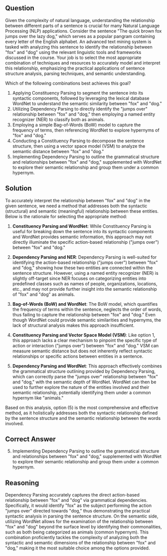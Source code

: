 ## Question

Given the complexity of natural language, understanding the relationship between different parts of a sentence is crucial for many Natural Language Processing (NLP) applications. Consider the sentence "The quick brown fox jumps over the lazy dog," which serves as a popular pangram containing every letter of the English alphabet. An advanced text mining system is tasked with analyzing this sentence to identify the relationship between "fox" and "dog" using the relevant linguistic tools and frameworks discussed in the course. Your job is to select the most appropriate combination of techniques and resources to accurately model and interpret this relationship, emphasizing the practical applications of sentence structure analysis, parsing techniques, and semantic understanding.

Which of the following combinations best achieves this goal?

1. Applying Constituency Parsing to segment the sentence into its syntactic components, followed by leveraging the lexical database WordNet to understand the semantic similarity between "fox" and "dog."
2. Utilizing Dependency Parsing to directly identify the "jumps over" relationship between "fox" and "dog," then employing a named entity recognizer (NER) to classify both as animals.
3. Employing a simple Bag-of-Words (BoW) model to capture the frequency of terms, then referencing WordNet to explore hypernyms of "fox" and "dog."
4. Conducting a Constituency Parsing to decompose the sentence structure, then using a vector space model (VSM) to analyze the semantic distance between "fox" and "dog."
5. Implementing Dependency Parsing to outline the grammatical structure and relationships between "fox" and "dog," supplemented with WordNet to explore their semantic relationship and group them under a common hypernym.

## Solution

To accurately interpret the relationship between "fox" and "dog" in the given sentence, we need a method that addresses both the syntactic (structural) and semantic (meaningful) relationship between these entities. Below is the rationale for selecting the appropriate method:

1. **Constituency Parsing and WordNet**: While Constituency Parsing is useful for breaking down the sentence into its syntactic components and WordNet provides semantic information, this approach may not directly illuminate the specific action-based relationship ("jumps over") between "fox" and "dog."

2. **Dependency Parsing and NER**: Dependency Parsing is well-suited for identifying the action-based relationship ("jumps over") between "fox" and "dog," showing how these two entities are connected within the sentence structure. However, using a named entity recognizer (NER) is slightly off-target since NER focuses on categorizing entities into predefined classes such as names of people, organizations, locations, etc., and may not provide further insight into the semantic relationship of "fox" and "dog" as animals.

3. **Bag-of-Words (BoW) and WordNet**: The BoW model, which quantifies the frequency of terms within the sentence, neglects the order of words, thus failing to capture the relationship between "fox" and "dog." Even though WordNet could provide semantic similarities and hypernyms, the lack of structural analysis makes this approach insufficient.

4. **Constituency Parsing and Vector Space Model (VSM)**: Like option 1, this approach lacks a clear mechanism to pinpoint the specific type of action or interaction ("jumps over") between "fox" and "dog." VSM can measure semantic distance but does not inherently reflect syntactic relationships or specific actions between entities in a sentence.

5. **Dependency Parsing and WordNet**: This approach effectively combines the grammatical structure outlining provided by Dependency Parsing, which can correctly parse the "jumps over" relationship between "fox" and "dog," with the semantic depth of WordNet. WordNet can then be used to further explore the nature of the entities involved and their semantic relationship, potentially identifying them under a common hypernym like "animals."

Based on this analysis, option (5) is the most comprehensive and effective method, as it holistically addresses both the syntactic relationship defined by the sentence structure and the semantic relationship between the words involved.

## Correct Answer

5. Implementing Dependency Parsing to outline the grammatical structure and relationships between "fox" and "dog," supplemented with WordNet to explore their semantic relationship and group them under a common hypernym.

## Reasoning

Dependency Parsing accurately captures the direct action-based relationship between "fox" and "dog" via grammatical dependencies. Specifically, it would identify "fox" as the subject performing the action "jumps over" directed towards "dog," thus demonstrating the practical syntactic analysis in parsing the sentence structure. On the semantic side, utilizing WordNet allows for the examination of the relationship between "fox" and "dog" beyond the surface level by identifying their commonalities, such as both being categorized as animals (common hypernym). This combination proficiently tackles the complexity of analyzing both the syntactic and semantic dimensions of the relationship between "fox" and "dog," making it the most suitable choice among the options provided.